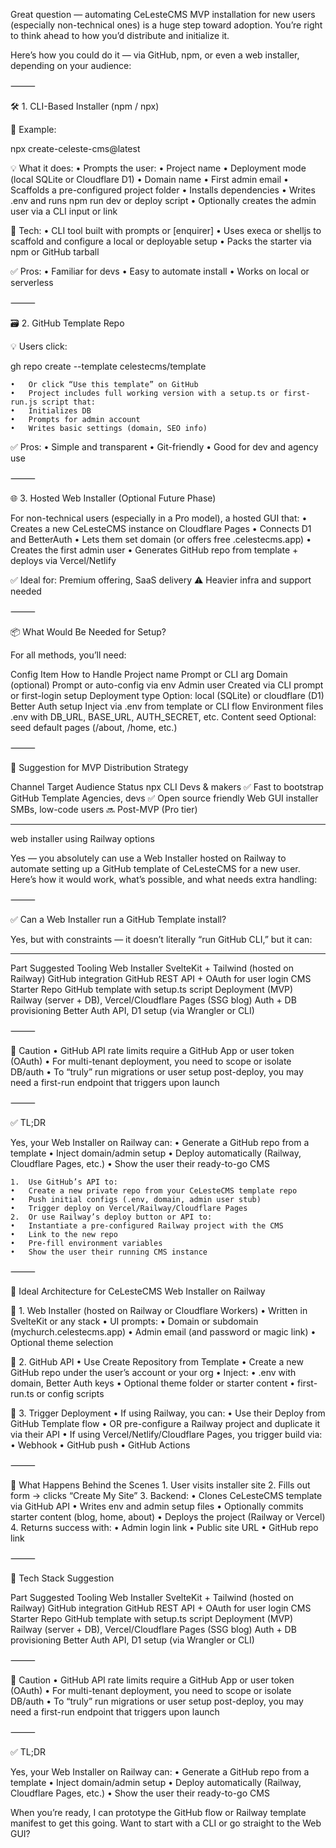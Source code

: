 Great question — automating CeLesteCMS MVP installation for new users (especially non-technical ones) is a huge step toward adoption. You’re right to think ahead to how you’d distribute and initialize it.

Here’s how you could do it — via GitHub, npm, or even a web installer, depending on your audience:

⸻

🛠️ 1. CLI-Based Installer (npm / npx)

🧪 Example:

npx create-celeste-cms@latest

💡 What it does:
	•	Prompts the user:
	•	Project name
	•	Deployment mode (local SQLite or Cloudflare D1)
	•	Domain name
	•	First admin email
	•	Scaffolds a pre-configured project folder
	•	Installs dependencies
	•	Writes .env and runs npm run dev or deploy script
	•	Optionally creates the admin user via a CLI input or link

🔧 Tech:
	•	CLI tool built with prompts or [enquirer]
	•	Uses execa or shelljs to scaffold and configure a local or deployable setup
	•	Packs the starter via npm or GitHub tarball

✅ Pros:
	•	Familiar for devs
	•	Easy to automate install
	•	Works on local or serverless

⸻

🗃️ 2. GitHub Template Repo

💡 Users click:

gh repo create --template celestecms/template

	•	Or click “Use this template” on GitHub
	•	Project includes full working version with a setup.ts or first-run.js script that:
	•	Initializes DB
	•	Prompts for admin account
	•	Writes basic settings (domain, SEO info)

✅ Pros:
	•	Simple and transparent
	•	Git-friendly
	•	Good for dev and agency use

⸻

🌐 3. Hosted Web Installer (Optional Future Phase)

For non-technical users (especially in a Pro model), a hosted GUI that:
	•	Creates a new CeLesteCMS instance on Cloudflare Pages
	•	Connects D1 and BetterAuth
	•	Lets them set domain (or offers free .celestecms.app)
	•	Creates the first admin user
	•	Generates GitHub repo from template + deploys via Vercel/Netlify

✅ Ideal for: Premium offering, SaaS delivery
⚠️ Heavier infra and support needed

⸻

📦 What Would Be Needed for Setup?

For all methods, you’ll need:

Config Item	How to Handle
Project name	Prompt or CLI arg
Domain (optional)	Prompt or auto-config via env
Admin user	Created via CLI prompt or first-login setup
Deployment type	Option: local (SQLite) or cloudflare (D1)
Better Auth setup	Inject via .env from template or CLI flow
Environment files	.env with DB_URL, BASE_URL, AUTH_SECRET, etc.
Content seed	Optional: seed default pages (/about, /home, etc.)


⸻

🚀 Suggestion for MVP Distribution Strategy

Channel	Target Audience	Status
npx CLI	Devs & makers	✅ Fast to bootstrap
GitHub Template	Agencies, devs	✅ Open source friendly
Web GUI installer	SMBs, low-code users	🔜 Post-MVP (Pro tier)

----
web installer using Railway options

Yes — you absolutely can use a Web Installer hosted on Railway to automate setting up a GitHub template of CeLesteCMS for a new user. Here’s how it would work, what’s possible, and what needs extra handling:

⸻

✅ Can a Web Installer run a GitHub Template install?

Yes, but with constraints — it doesn’t literally “run GitHub CLI,” but it can:


---

Part	Suggested Tooling
Web Installer	SvelteKit + Tailwind (hosted on Railway)
GitHub integration	GitHub REST API + OAuth for user login
CMS Starter Repo	GitHub template with setup.ts script
Deployment (MVP)	Railway (server + DB), Vercel/Cloudflare Pages (SSG blog)
Auth + DB provisioning	Better Auth API, D1 setup (via Wrangler or CLI)

⸻

🚨 Caution
	•	GitHub API rate limits require a GitHub App or user token (OAuth)
	•	For multi-tenant deployment, you need to scope or isolate DB/auth
	•	To “truly” run migrations or user setup post-deploy, you may need a first-run endpoint that triggers upon launch

⸻

✅ TL;DR

Yes, your Web Installer on Railway can:
	•	Generate a GitHub repo from a template
	•	Inject domain/admin setup
	•	Deploy automatically (Railway, Cloudflare Pages, etc.)
	•	Show the user their ready-to-go CMS

	1.	Use GitHub’s API to:
	•	Create a new private repo from your CeLesteCMS template repo
	•	Push initial configs (.env, domain, admin user stub)
	•	Trigger deploy on Vercel/Railway/Cloudflare Pages
	2.	Or use Railway’s deploy button or API to:
	•	Instantiate a pre-configured Railway project with the CMS
	•	Link to the new repo
	•	Pre-fill environment variables
	•	Show the user their running CMS instance

⸻

🧭 Ideal Architecture for CeLesteCMS Web Installer on Railway

🧱 1. Web Installer (hosted on Railway or Cloudflare Workers)
	•	Written in SvelteKit or any stack
	•	UI prompts:
	•	Domain or subdomain (mychurch.celestecms.app)
	•	Admin email (and password or magic link)
	•	Optional theme selection

🔐 2. GitHub API
	•	Use Create Repository from Template
	•	Create a new GitHub repo under the user’s account or your org
	•	Inject:
	•	.env with domain, Better Auth keys
	•	Optional theme folder or starter content
	•	first-run.ts or config scripts

🚀 3. Trigger Deployment
	•	If using Railway, you can:
	•	Use their Deploy from GitHub Template flow
	•	OR pre-configure a Railway project and duplicate it via their API
	•	If using Vercel/Netlify/Cloudflare Pages, you trigger build via:
	•	Webhook
	•	GitHub push
	•	GitHub Actions

⸻

🔄 What Happens Behind the Scenes
	1.	User visits installer site
	2.	Fills out form → clicks “Create My Site”
	3.	Backend:
	•	Clones CeLesteCMS template via GitHub API
	•	Writes env and admin setup files
	•	Optionally commits starter content (blog, home, about)
	•	Deploys the project (Railway or Vercel)
	4.	Returns success with:
	•	Admin login link
	•	Public site URL
	•	GitHub repo link

⸻

🧰 Tech Stack Suggestion

Part	Suggested Tooling
Web Installer	SvelteKit + Tailwind (hosted on Railway)
GitHub integration	GitHub REST API + OAuth for user login
CMS Starter Repo	GitHub template with setup.ts script
Deployment (MVP)	Railway (server + DB), Vercel/Cloudflare Pages (SSG blog)
Auth + DB provisioning	Better Auth API, D1 setup (via Wrangler or CLI)


⸻

🚨 Caution
	•	GitHub API rate limits require a GitHub App or user token (OAuth)
	•	For multi-tenant deployment, you need to scope or isolate DB/auth
	•	To “truly” run migrations or user setup post-deploy, you may need a first-run endpoint that triggers upon launch

⸻

✅ TL;DR

Yes, your Web Installer on Railway can:
	•	Generate a GitHub repo from a template
	•	Inject domain/admin setup
	•	Deploy automatically (Railway, Cloudflare Pages, etc.)
	•	Show the user their ready-to-go CMS

When you’re ready, I can prototype the GitHub flow or Railway template manifest to get this going. Want to start with a CLI or go straight to the Web GUI?